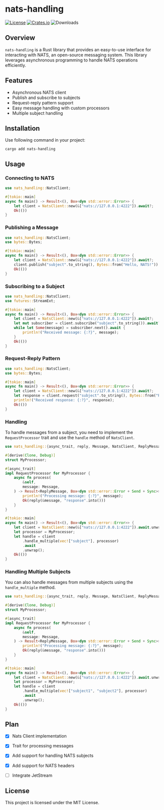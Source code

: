 # nats-handling

[![License](https://badgen.net/github/license/oblivisheee/nats-handling)](https://github.com/oblivisheee/nats-handling/blob/main/LICENSE)
[![Crates.io](https://badgen.net/crates/v/nats-handling)](https://crates.io/crates/nats-handling)
![Downloads](https://badgen.net/crates/d/nats-handling)

## Overview

`nats-handling` is a Rust library that provides an easy-to-use interface for interacting with NATS, an open-source messaging system. This library leverages asynchronous programming to handle NATS operations efficiently.

## Features

- Asynchronous NATS client
- Publish and subscribe to subjects
- Request-reply pattern support
- Easy message handling with custom processors
- Multiple subject handling

## Installation

Use following command in your project:

```console
cargo add nats-handling
```

## Usage

### Connecting to NATS

```rust
use nats_handling::NatsClient;

#[tokio::main]
async fn main() -> Result<(), Box<dyn std::error::Error>> {
    let client = NatsClient::new(&["nats://127.0.0.1:4222"]).await?;
    Ok(())
}
```

### Publishing a Message

```rust
use nats_handling::NatsClient;
use bytes::Bytes;

#[tokio::main]
async fn main() -> Result<(), Box<dyn std::error::Error>> {
    let client = NatsClient::new(&["nats://127.0.0.1:4222"]).await?;
    client.publish("subject".to_string(), Bytes::from("Hello, NATS!")).await?;
    Ok(())
}
```

### Subscribing to a Subject

```rust
use nats_handling::NatsClient;
use futures::StreamExt;

#[tokio::main]
async fn main() -> Result<(), Box<dyn std::error::Error>> {
    let client = NatsClient::new(&["nats://127.0.0.1:4222"]).await?;
    let mut subscriber = client.subscribe("subject".to_string()).await?;
    while let Some(message) = subscriber.next().await {
        println!("Received message: {:?}", message);
    }
    Ok(())
}
```

### Request-Reply Pattern

```rust
use nats_handling::NatsClient;
use bytes::Bytes;

#[tokio::main]
async fn main() -> Result<(), Box<dyn std::error::Error>> {
    let client = NatsClient::new(&["nats://127.0.0.1:4222"]).await?;
    let response = client.request("subject".to_string(), Bytes::from("Request")).await?;
    println!("Received response: {:?}", response);
    Ok(())
}
```

### Handling

To handle messages from a subject, you need to implement the `RequestProcessor` trait and use the `handle` method of `NatsClient`.

```rust
use nats_handling::{async_trait, reply, Message, NatsClient, ReplyMessage, RequestProcessor};

#[derive(Clone, Debug)]
struct MyProcessor;

#[async_trait]
impl RequestProcessor for MyProcessor {
    async fn process(
        &self,
        message: Message,
    ) -> Result<ReplyMessage, Box<dyn std::error::Error + Send + Sync>> {
        println!("Processing message: {:?}", message);
        Ok(reply(&message, "response".into()))
    }
}

#[tokio::main]
async fn main() -> Result<(), Box<dyn std::error::Error>> {
    let client = NatsClient::new(&["nats://127.0.0.1:4222"]).await.unwrap();
    let processor = MyProcessor;
    let handle = client
        .handle_multiple(vec!["subject"], processor)
        .await
        .unwrap();
    Ok(())
}

```

### Handling Multiple Subjects

You can also handle messages from multiple subjects using the `handle_multiple` method.

```rust
use nats_handling::{async_trait, reply, Message, NatsClient, ReplyMessage, RequestProcessor};

#[derive(Clone, Debug)]
struct MyProcessor;

#[async_trait]
impl RequestProcessor for MyProcessor {
    async fn process(
        &self,
        message: Message,
    ) -> Result<ReplyMessage, Box<dyn std::error::Error + Send + Sync>> {
        println!("Processing message: {:?}", message);
        Ok(reply(&message, "response".into()))
    }
}

#[tokio::main]
async fn main() -> Result<(), Box<dyn std::error::Error>> {
    let client = NatsClient::new(&["nats://127.0.0.1:4222"]).await.unwrap();
    let processor = MyProcessor;
    let handle = client
        .handle_multiple(vec!["subject1", "subject2"], processor)
        .await
        .unwrap();
    Ok(())
}

```

## Plan
- [x] Nats Client implementation
- [x] Trait for processing messages
- [x] Add support for handling NATS subjects
- [x] Add support for NATS headers
- [ ] Integrate JetStream


## License

This project is licensed under the MIT License.

